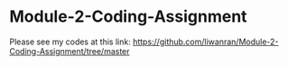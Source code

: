 # Module-2-Coding-Assignment

Please see my codes at this link: https://github.com/liwanran/Module-2-Coding-Assignment/tree/master
